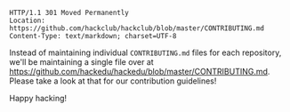 ```
HTTP/1.1 301 Moved Permanently
Location: https://github.com/hackclub/hackclub/blob/master/CONTRIBUTING.md
Content-Type: text/markdown; charset=UTF-8
```

Instead of maintaining individual `CONTRIBUTING.md` files for each repository,
we'll be maintaining a single file over at
https://github.com/hackedu/hackedu/blob/master/CONTRIBUTING.md. Please take a
look at that for our contribution guidelines!

Happy hacking!
